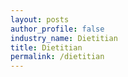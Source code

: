 ```yaml
---
layout: posts 
author_profile: false 
industry_name: Dietitian
title: Dietitian
permalink: /dietitian
---
```


